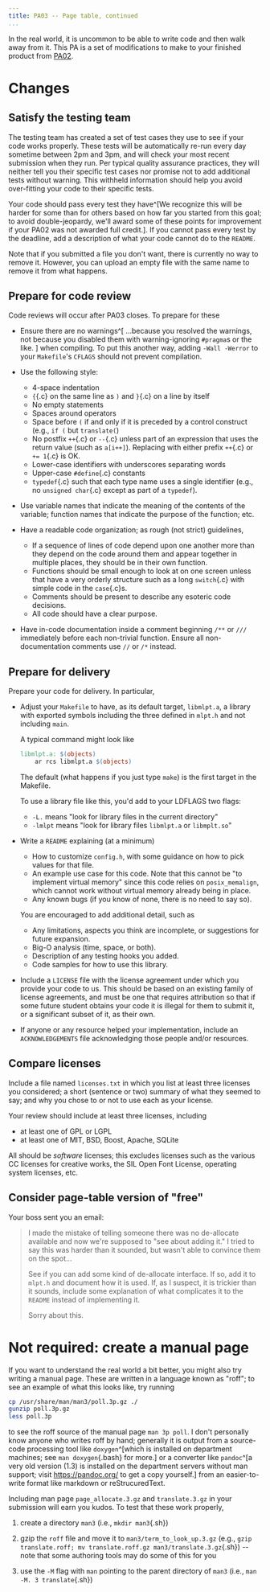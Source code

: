 ```yaml
---
title: PA03 -- Page table, continued
...
```


In the real world, it is uncommon to be able to write code and then walk away from it.
This PA is a set of modifications to make to your finished product from [PA02](pa02-pagetable.html).

# Changes

## Satisfy the testing team

The testing team has created a set of test cases they use to see if your code works properly.
These tests will be automatically re-run every day sometime between 2pm and 3pm,
and will check your most recent submission when they run.
Per typical quality assurance practices,
they will neither tell you their specific test cases
nor promise not to add additional tests without warning.
This withheld information should help you avoid over-fitting your code to their specific tests.

Your code should pass every test they have^[We recognize this will be harder for some than for others based on how far you started from this goal; to avoid double-jeopardy, we'll award some of these points for improvement if your PA02 was not awarded full credit.].
If you cannot pass every test by the deadline,
add a description of what your code cannot do to the `README`.

Note that if you submitted a file you don't want, there is currently no way to remove it. However, you can upload an empty file with the same name to remove it from what happens.

## Prepare for code review

Code reviews will occur after PA03 closes. To prepare for these

- Ensure there are no warnings^[
		...because you resolved the warnings,
		not because you disabled them with warning-ignoring `#pragma`s or the like.
	] when compiling.
	To put this another way, adding `-Wall -Werror` to your `Makefile`'s `CFLAGS` should not prevent compilation.

- Use the following style: 
	- 4-space indentation
	- `{`{.c} on the same line as `)` and `}`{.c} on a line by itself
	- No empty statements
	- Spaces around operators
	- Space before `(` if and only if it is preceded by a control construct
		(e.g., `if (` but `translate(`)
	- No postfix `++`{.c} or `--`{.c} unless part of an expression that uses the return value (such as `a[i++]`).
		Replacing with either prefix `++`{.c} or `+= 1`{.c} is OK.
	- Lower-case identifiers with underscores separating words
	- Upper-case `#define`{.c} constants
	- `typedef`{.c} such that each type name uses a single identifier
		(e.g., no `unsigned char`{.c} except as part of a `typedef`).

- Use variable names that indicate the meaning of the contents of the variable;
	function names that indicate the purpose of the function;
	etc.

- Have a readable code organization; as rough (not strict) guidelines,
	- If a sequence of lines of code depend upon one another more than they depend on the code around them
		and appear together in multiple places, they should be in their own function.
	- Functions should be small enough to look at on one screen
		unless that have a very orderly structure such as a long `switch`{.c} with simple code in the `case`{.c}s.
	- Comments should be present to describe any esoteric code decisions.
	- All code should have a clear purpose.

- Have in-code documentation inside a comment beginning `/**` or `///` immediately before each non-trivial function. Ensure all non-documentation comments use `//` or `/*` instead.

## Prepare for delivery

Prepare your code for delivery. In particular,

- Adjust your `Makefile` to have, as its default target, `libmlpt.a`,
	a library with exported symbols including the three defined in `mlpt.h`
	and not including `main`.
	
	A typical command might look like
	
	````makefile
	libmlpt.a: $(objects)
		ar rcs libmlpt.a $(objects)
	````
	
	The default (what happens if you just type `make`)
	is the first target in the Makefile.
	
	To use a library file like this, you'd add to your LDFLAGS two flags:
	
	- `-L.` means "look for library files in the current directory"
	- `-lmlpt` means "look for library files `libmlpt.a` or `libmplt.so`"

- Write a `README` explaining (at a minimum)
	- How to customize `config.h`, with some guidance on how to pick values for that file.
	- An example use case for this code. Note that this cannot be "to implement virtual memory" since this code relies on `posix_memalign`, which cannot work without virtual memory already being in place.
	- Any known bugs (if you know of none, there is no need to say so).
	
	You are encouraged to add additional detail, such as
	
	- Any limitations, aspects you think are incomplete, or suggestions for future expansion.
	- Big-O analysis (time, space, or both).
	- Description of any testing hooks you added.
	- Code samples for how to use this library.

- Include a `LICENSE` file with the license agreement under which you provide your code to us.
	This should be based on an existing family of license agreements,
	and must be one that requires attribution 
	so that if some future student obtains your code
	it is illegal for them to submit it, or a significant subset of it, as their own.

- If anyone or any resource helped your implementation,
	include an `ACKNOWLEDGEMENTS` file acknowledging those people and/or resources.

## Compare licenses

Include a file named `licenses.txt` in which you list at least three licenses you considered;
a short (sentence or two) summary of what they seemed to say;
and why you chose to or not to use each as your license.

Your review should include at least three licenses, including

- at least one of GPL or LGPL
- at least one of MIT, BSD, Boost, Apache, SQLite

All should be *software* licenses; this excludes licenses
such as the various CC licenses for creative works,
the SIL Open Font License,
operating system licenses,
etc.

## Consider page-table version of "free"

Your boss sent you an email:

> I made the mistake of telling someone there was no de-allocate available
> and now we're supposed to "see about adding it." I tried to say this was
> harder than it sounded, but wasn't able to convince them on the spot...
>
> See if you can add some kind of de-allocate interface. If so, add it to 
> `mlpt.h` and document how it is used. If, as I suspect, it is trickier
> than it sounds, include some explanation of what complicates it to the 
> `README` instead of implementing it.
>
> Sorry about this.

# Not required: create a manual page

If you want to understand the real world a bit better, you might also try writing a manual page.
These are written in a language known as "roff";
to see an example of what this looks like, try running

```sh
cp /usr/share/man/man3/poll.3p.gz ./
gunzip poll.3p.gz
less poll.3p
```

to see the roff source of the manual page `man 3p poll`.
I don't personally know anyone who writes roff by hand;
generally it is output from a source-code processing tool like `doxygen`^[which is installed on department machines; see `man doxygen`{.bash} for more.]
or a converter like `pandoc`^[a very old version (1.3) is installed on the department servers without man support; visit <https://pandoc.org/> to get a copy yourself.] from an easier-to-write format like markdown or reStrucuredText.

Including man page `page_allocate.3.gz` and `translate.3.gz` in your submission will earn you kudos.
To test that these work properly,

1. create a directory `man3` (i.e., `mkdir man3`{.sh})

2. gzip the `roff` file and move it to `man3/term_to_look_up.3.gz` (e.g., `gzip translate.roff; mv translate.roff.gz man3/translate.3.gz`{.sh}) -- note that some authoring tools may do some of this for you

3. use the `-M` flag with `man` pointing to the parent directory of `man3` (i.e., `man -M. 3 translate`{.sh})
